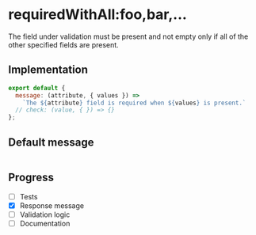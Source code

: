 # requiredWithAll:foo,bar,...

The field under validation must be present and not empty only if all of the other specified fields are present.


## Implementation

```js
export default {
  message: (attribute, { values }) =>
    `The ${attribute} field is required when ${values} is present.`
  // check: (value, { }) => {}
};

```

## Default message

```

```

## Progress

- [ ] Tests
- [x] Response message
- [ ] Validation logic
- [ ] Documentation
